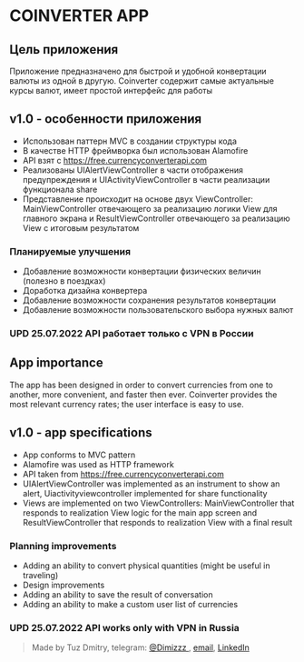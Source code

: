 # COINVERTER APP


## Цель приложения

Приложение предназначено для быстрой и удобной конвертации валюты из одной в другую. Coinverter содержит самые актуальные курсы валют, имеет простой интерфейс для работы

## v1.0 - особенности приложения 

* Использован паттерн MVC в создании структуры кода
* В качестве HTTP фреймворка был использован Alamofire
* API взят c https://free.currencyconverterapi.com
* Реализованы UIAlertViewController в части отображения предупреждения и UIActivityViewController в части реализации функционала share
* Представление происходит на основе двух ViewController: MainViewController отвечающего за реализацию логики View для главного экрана и ResultViewController отвечающего за реализацию View с итоговым результатом

### Планируемые улучшения

* Добавление возможности конвертации физических величин (полезно в поездках)
* Доработка дизайна конвертера
* Добавление возможности сохранения результатов конвертации
* Добавление возможности пользовательского выбора нужных валют

### UPD 25.07.2022 API работает только с VPN в России

## App importance

The app has been designed in order to convert currencies from one to another, more convenient, and faster then ever. Coinverter provides the most relevant currency rates; the user interface is easy to use.

## v1.0 - app specifications

* App conforms to MVC pattern
* Alamofire was used as HTTP framework 
* API  taken from https://free.currencyconverterapi.com
* UIAlertViewController was implemented as an instrument to show an alert, Uiactivityviewcontroller  implemented for share functionality
* Views are implemented on two ViewControllers: MainViewController that responds to realization View logic for the main app screen and ResultViewController that responds to realization View with a final result

### Planning improvements

* Adding an ability to convert physical quantities (might be useful in traveling)
* Design improvements
* Adding an ability to save the result of conversation
* Adding an ability to make a custom user list of currencies

### UPD 25.07.2022 API works only with VPN in Russia

>Made by Tuz Dmitry, telegram: [@Dimizzz ](https://t.me/Dimizzz), [email](mailto:tuzmitya228@gmail.com), [LinkedIn](https://www.linkedin.com/in/dmitriy-tuz-b63bb1107/)




